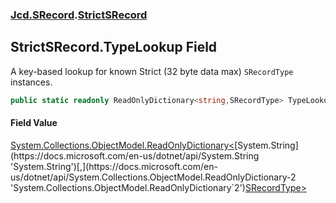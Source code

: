 ### [Jcd.SRecord](Jcd.SRecord.md 'Jcd.SRecord').[StrictSRecord](Jcd.SRecord.StrictSRecord.md 'Jcd.SRecord.StrictSRecord')

## StrictSRecord.TypeLookup Field

A key-based lookup for known Strict (32 byte data max) `SRecordType` instances.

```csharp
public static readonly ReadOnlyDictionary<string,SRecordType> TypeLookup;
```

#### Field Value
[System.Collections.ObjectModel.ReadOnlyDictionary&lt;](https://docs.microsoft.com/en-us/dotnet/api/System.Collections.ObjectModel.ReadOnlyDictionary-2 'System.Collections.ObjectModel.ReadOnlyDictionary`2')[System.String](https://docs.microsoft.com/en-us/dotnet/api/System.String 'System.String')[,](https://docs.microsoft.com/en-us/dotnet/api/System.Collections.ObjectModel.ReadOnlyDictionary-2 'System.Collections.ObjectModel.ReadOnlyDictionary`2')[SRecordType](Jcd.SRecord.SRecordType.md 'Jcd.SRecord.SRecordType')[&gt;](https://docs.microsoft.com/en-us/dotnet/api/System.Collections.ObjectModel.ReadOnlyDictionary-2 'System.Collections.ObjectModel.ReadOnlyDictionary`2')